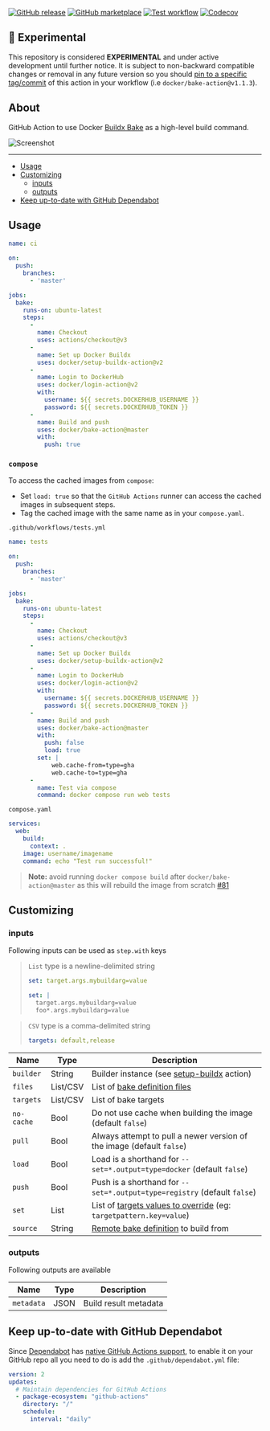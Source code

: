 [![GitHub release](https://img.shields.io/github/release/docker/bake-action.svg?style=flat-square)](https://github.com/docker/bake-action/releases/latest)
[![GitHub marketplace](https://img.shields.io/badge/marketplace-docker--buildx--bake-blue?logo=github&style=flat-square)](https://github.com/marketplace/actions/docker-buildx-bake)
[![Test workflow](https://img.shields.io/github/workflow/status/docker/bake-action/test?label=test&logo=github&style=flat-square)](https://github.com/docker/bake-action/actions?workflow=test)
[![Codecov](https://img.shields.io/codecov/c/github/docker/bake-action?logo=codecov&style=flat-square)](https://codecov.io/gh/docker/bake-action)

## :test_tube: Experimental

This repository is considered **EXPERIMENTAL** and under active development until further notice. It is subject to
non-backward compatible changes or removal in any future version so you should [pin to a specific tag/commit](https://docs.github.com/en/actions/creating-actions/about-actions#using-tags-for-release-management)
of  this action in your workflow (i.e `docker/bake-action@v1.1.3`).

## About

GitHub Action to use Docker [Buildx Bake](https://github.com/docker/buildx/blob/master/docs/reference/buildx_bake.md)
as a high-level build command.

![Screenshot](.github/bake-action.png)

___

* [Usage](#usage)
* [Customizing](#customizing)
  * [inputs](#inputs)
  * [outputs](#outputs)
* [Keep up-to-date with GitHub Dependabot](#keep-up-to-date-with-github-dependabot)

## Usage

```yaml
name: ci

on:
  push:
    branches:
      - 'master'

jobs:
  bake:
    runs-on: ubuntu-latest
    steps:
      -
        name: Checkout
        uses: actions/checkout@v3
      -
        name: Set up Docker Buildx
        uses: docker/setup-buildx-action@v2
      -
        name: Login to DockerHub
        uses: docker/login-action@v2
        with:
          username: ${{ secrets.DOCKERHUB_USERNAME }}
          password: ${{ secrets.DOCKERHUB_TOKEN }}
      -
        name: Build and push
        uses: docker/bake-action@master
        with:
          push: true
```

### `compose`

To access the cached images from `compose`:

- Set `load: true` so that the `GitHub Actions` runner can access the cached images in subsequent steps.
- Tag the cached image with the same name as in your `compose.yaml`.

`.github/workflows/tests.yml`
```yml
name: tests

on:
  push:
    branches:
      - 'master'

jobs:
  bake:
    runs-on: ubuntu-latest
    steps:
      -
        name: Checkout
        uses: actions/checkout@v3
      -
        name: Set up Docker Buildx
        uses: docker/setup-buildx-action@v2
      -
        name: Login to DockerHub
        uses: docker/login-action@v2
        with:
          username: ${{ secrets.DOCKERHUB_USERNAME }}
          password: ${{ secrets.DOCKERHUB_TOKEN }}
      -
        name: Build and push
        uses: docker/bake-action@master
        with:
          push: false
          load: true
        set: |
            web.cache-from=type=gha
            web.cache-to=type=gha
      -
        name: Test via compose
        command: docker compose run web tests
```

`compose.yaml`
```yml
services:
  web:
    build:
      context: .
    image: username/imagename
    command: echo "Test run successful!"
```

> **Note:** avoid running `docker compose build` after `docker/bake-action@master` as this will rebuild the image from scratch [#81](https://github.com/docker/bake-action/issues/81#issuecomment-1162922572)

## Customizing

### inputs

Following inputs can be used as `step.with` keys

> `List` type is a newline-delimited string
> ```yaml
> set: target.args.mybuildarg=value
> ```
> ```yaml
> set: |
>   target.args.mybuildarg=value
>   foo*.args.mybuildarg=value
> ```

> `CSV` type is a comma-delimited string
> ```yaml
> targets: default,release
> ```

| Name       | Type     | Description                                                                                                                                          |
|------------|----------|------------------------------------------------------------------------------------------------------------------------------------------------------|
| `builder`  | String   | Builder instance (see [setup-buildx](https://github.com/docker/setup-buildx-action) action)                                                          |
| `files`    | List/CSV | List of [bake definition files](https://github.com/docker/buildx/blob/master/docs/reference/buildx_bake.md#file)                                     |
| `targets`  | List/CSV | List of bake targets                                                                                                                                 |
| `no-cache` | Bool     | Do not use cache when building the image (default `false`)                                                                                           |
| `pull`     | Bool     | Always attempt to pull a newer version of the image (default `false`)                                                                                |
| `load`     | Bool     | Load is a shorthand for `--set=*.output=type=docker` (default `false`)                                                                               |
| `push`     | Bool     | Push is a shorthand for `--set=*.output=type=registry` (default `false`)                                                                             |
| `set`      | List     | List of [targets values to override](https://github.com/docker/buildx/blob/master/docs/reference/buildx_bake.md#set) (eg: `targetpattern.key=value`) |
| `source`   | String   | [Remote bake definition](https://github.com/docker/buildx/blob/master/docs/guides/bake/file-definition.md#remote-definition) to build from           |

### outputs

Following outputs are available

| Name              | Type    | Description                           |
|-------------------|---------|---------------------------------------|
| `metadata`        | JSON    | Build result metadata |

## Keep up-to-date with GitHub Dependabot

Since [Dependabot](https://docs.github.com/en/github/administering-a-repository/keeping-your-actions-up-to-date-with-github-dependabot)
has [native GitHub Actions support](https://docs.github.com/en/github/administering-a-repository/configuration-options-for-dependency-updates#package-ecosystem),
to enable it on your GitHub repo all you need to do is add the `.github/dependabot.yml` file:

```yaml
version: 2
updates:
  # Maintain dependencies for GitHub Actions
  - package-ecosystem: "github-actions"
    directory: "/"
    schedule:
      interval: "daily"
```
